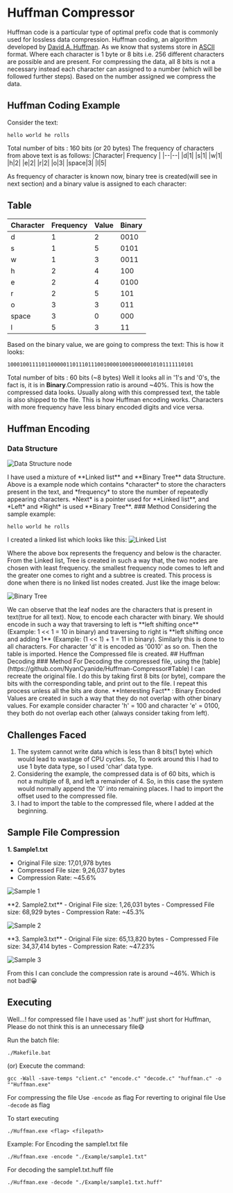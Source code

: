 # Huffman Compressor
Huffman code is a particular type of optimal prefix code that is commonly used for lossless data compression. Huffman coding, an algorithm developed by [David A. Huffman](https://en.wikipedia.org/wiki/David_A._Huffman).
As we know that systems store in [ASCII](https://en.wikipedia.org/wiki/ASCII) format. Where each character is 1 byte or 8 bits i.e. 256 different characters are possible and are present. For compressing the data, all 8 bits is not a necessary instead each character can assigned to a number (which will be followed further steps). Based on the number assigned we compress the data.

## Huffman Coding Example
Consider the text:

    hello world he rolls
Total number of bits : 160 bits (or 20 bytes)
The frequency of characters from above text is as follows:
|Character| Frequency |
|--|--|
|d|1|
|s|1|
|w|1|
|h|2|
|e|2|
|r|2|
|o|3|
|space|3|
|l|5|

As frequency of character is known now, binary tree is created(will see in next section) and a binary value is assigned to each character:
## Table
|Character| Frequency | Value | Binary |
|--|--|--|--|
|d|1|2|0010|
|s|1|5|0101|
|w|1|3|0011|
|h|2|4|100|
|e|2|4|0100|
|r|2|5|101|
|o|3|3|011|
|space|3|0|000|
|l|5|3|11|

Based on the binary value, we are going to compress the text:
This is how it looks:

    100010011110110000011011101110010000100010000010101111110101
Total number of bits : 60 bits (~8 bytes)
Well it looks all in '1's and '0's, the fact is, it is in **Binary**.Compression ratio is around ~40%. This is how the compressed data looks. Usually along with this compressed text, the table is also shipped to the file. This is how Huffman encoding works.
Characters with more frequency have less binary encoded digits and vice versa.

##  Huffman Encoding
### Data Structure 
![Data Structure node](https://raw.githubusercontent.com/NyanCyanide/Huffman-Compressor/main/Assets/Datastructure.png)
<div></div>
I have used a mixture of **Linked list** and **Binary Tree** data Structure. Above is a example node which contains *character* to store the characters present in the text, and *frequency* to store the number of repeatedly appearing characters. *Next* is a pointer used for **Linked list**, and *Left* and *Right* is used **Binary Tree**.
### Method
Considering the sample example:

    hello world he rolls
I created a linked list which looks like this:
![Linked List](https://raw.githubusercontent.com/NyanCyanide/Huffman-Compressor/main/Assets/Linkedlist.png)
<div></div>
Where the above box represents the frequency and below is the character.
From the Linked list, Tree is created in such a way that, the two nodes are chosen with least frequency. the smallest frequency node comes to left and the greater one comes to right and a subtree is created. This process is done when there is no linked list nodes created. Just like the image below:

![Binary Tree](https://raw.githubusercontent.com/NyanCyanide/Huffman-Compressor/main/Assets/Tree.png)

<div></div>
We can observe that the leaf nodes are the characters that is present in text(true for all text). Now, to encode each character with binary. We should encode in such a way that traversing to left is **left shifting once** (Example: 1 << 1 = 10 in binary) and traversing to right is **left shifting once and adding 1** (Example: (1 << 1) + 1 = 11 in binary). Similarly this is done to all characters. For character 'd' it is encoded as '0010' as so on. Then the table is imported. Hence the Compressed file is created.
## Huffman Decoding
### Method
For Decoding the compressed file, using the [table](https://github.com/NyanCyanide/Huffman-Compressor#Table) I can recreate the original file. I do this by taking first 8 bits (or byte), compare the bits with the corresponding table, and print out to the file. I repeat this process unless all the bits are done.
**Interesting Fact** : Binary Encoded Values are created in such a way that they do not overlap with other binary values. For example consider character 'h' = 100 and character 'e' = 0100, they both do not overlap each other (always consider taking from left).

## Challenges Faced

 1. The system cannot write data which is less than 8 bits(1 byte) which would lead to wastage of CPU cycles. So, To work around this I had to use 1 byte data type, so I used 'char' data type.
2. Considering the example, the compressed data is of 60 bits, which is not a multiple of 8, and left a remainder of 4. So, in this case the system would normally append the '0' into remaining places. I had to import the offset used to the compressed file.
3. I had to import the table to the compressed file, where I added at the beginning.

## Sample File Compression

 **1. Sample1.txt**
 - Original File size: 17,01,978 bytes
 - Compressed File size: 9,26,037 bytes
 - Compression Rate: ~45.6%
 <div></div>
 
 ![Sample 1](https://raw.githubusercontent.com/NyanCyanide/Huffman-Compressor/main/Assets/sample1.png)

<div></div>
 **2. Sample2.txt**
 - Original File size: 1,26,031 bytes
 - Compressed File size: 68,929 bytes
 - Compression Rate: ~45.3%
 <div></div>
 
![Sample 2](https://raw.githubusercontent.com/NyanCyanide/Huffman-Compressor/main/Assets/sample1.png)

<div></div>
 **3. Sample3.txt**
 - Original File size: 65,13,820 bytes
 - Compressed File size: 34,37,414 bytes
 - Compression Rate: ~47.23%
 <div></div>
 
![Sample 3](https://raw.githubusercontent.com/NyanCyanide/Huffman-Compressor/main/Assets/sample3.png)

<div></div>
From this I can conclude the compression rate is around ~46%. Which is not bad!😀

## Executing

Well...! for compressed file I have used as '.huff' just short for Huffman, Please do not think this is an unnecessary file😅

Run the batch file:

    ./Makefile.bat
(or)
Execute the command:

    gcc -Wall -save-temps "client.c" "encode.c" "decode.c" "huffman.c" -o ""Huffman.exe"

For compressing the file
Use `-encode` as flag
For reverting to original file
Use `-decode` as flag

To start executing

    ./Huffman.exe <flag> <filepath>
Example:
For Encoding the sample1.txt file

    ./Huffman.exe -encode "./Example/sample1.txt"
For decoding the sample1.txt.huff file

    ./Huffman.exe -decode "./Example/sample1.txt.huff"
